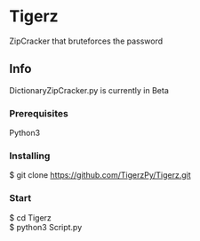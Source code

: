 # Tigerz

ZipCracker that bruteforces the password

## Info
DictionaryZipCracker.py is currently in Beta

### Prerequisites
Python3
### Installing
$ git clone https://github.com/TigerzPy/Tigerz.git

### Start
$ cd Tigerz\
$ python3 Script.py


